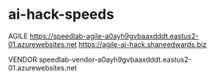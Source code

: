 # ai-hack-speeds

AGILE
https://speedlab-agile-a0ayh9gvbaaxdddt.eastus2-01.azurewebsites.net
https://agile-ai-hack.shaneedwards.biz


VENDOR
speedlab-vendor-a0ayh9gvbaaxdddt.eastus2-01.azurewebsites.net
